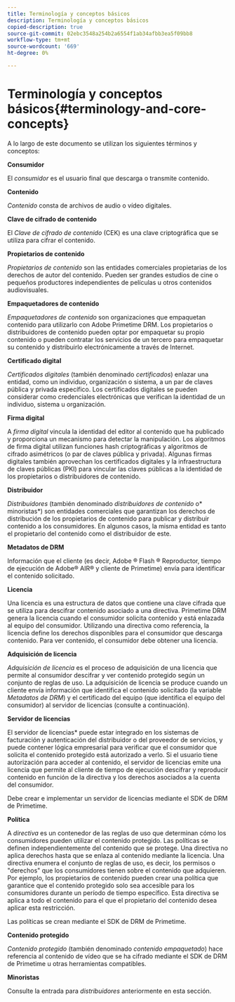 ```yaml
---
title: Terminología y conceptos básicos
description: Terminología y conceptos básicos
copied-description: true
source-git-commit: 02ebc3548a254b2a6554f1ab34afbb3ea5f09bb8
workflow-type: tm+mt
source-wordcount: '669'
ht-degree: 0%

---
```


# Terminología y conceptos básicos{#terminology-and-core-concepts}

A lo largo de este documento se utilizan los siguientes términos y conceptos:

**Consumidor**

El *consumidor* es el usuario final que descarga o transmite contenido.

**Contenido**

*Contenido* consta de archivos de audio o vídeo digitales.

**Clave de cifrado de contenido**

El *Clave de cifrado de contenido* (CEK) es una clave criptográfica que se utiliza para cifrar el contenido.

**Propietarios de contenido**

*Propietarios de contenido* son las entidades comerciales propietarias de los derechos de autor del contenido. Pueden ser grandes estudios de cine o pequeños productores independientes de películas u otros contenidos audiovisuales.

**Empaquetadores de contenido**

*Empaquetadores de contenido* son organizaciones que empaquetan contenido para utilizarlo con Adobe Primetime DRM. Los propietarios o distribuidores de contenido pueden optar por empaquetar su propio contenido o pueden contratar los servicios de un tercero para empaquetar su contenido y distribuirlo electrónicamente a través de Internet.

**Certificado digital**

*Certificados digitales* (también denominado *certificados*) enlazar una entidad, como un individuo, organización o sistema, a un par de claves pública y privada específico. Los certificados digitales se pueden considerar como credenciales electrónicas que verifican la identidad de un individuo, sistema u organización.

**Firma digital**

A *firma digital* vincula la identidad del editor al contenido que ha publicado y proporciona un mecanismo para detectar la manipulación. Los algoritmos de firma digital utilizan funciones hash criptográficas y algoritmos de cifrado asimétricos (o par de claves pública y privada). Algunas firmas digitales también aprovechan los certificados digitales y la infraestructura de claves públicas (PKI) para vincular las claves públicas a la identidad de los propietarios o distribuidores de contenido.

**Distribuidor**

*Distribuidores* (también denominado *distribuidores de contenido* o* minoristas*) son entidades comerciales que garantizan los derechos de distribución de los propietarios de contenido para publicar y distribuir contenido a los consumidores. En algunos casos, la misma entidad es tanto el propietario del contenido como el distribuidor de este.

**Metadatos de DRM**

Información que el cliente (es decir, Adobe ® Flash ® Reproductor, tiempo de ejecución de Adobe® AIR® y cliente de Primetime) envía para identificar el contenido solicitado.

**Licencia**

Una licencia es una estructura de datos que contiene una clave cifrada que se utiliza para descifrar contenido asociado a una directiva. Primetime DRM genera la licencia cuando el consumidor solicita contenido y está enlazada al equipo del consumidor. Utilizando una directiva como referencia, la licencia define los derechos disponibles para el consumidor que descarga contenido. Para ver contenido, el consumidor debe obtener una licencia.

**Adquisición de licencia**

*Adquisición de licencia* es el proceso de adquisición de una licencia que permite al consumidor descifrar y ver contenido protegido según un conjunto de reglas de uso. La adquisición de licencia se produce cuando un cliente envía información que identifica el contenido solicitado (la variable *Metadatos de DRM*) y el certificado del equipo (que identifica el equipo del consumidor) al servidor de licencias (consulte a continuación).

**Servidor de licencias**

El servidor de licencias* puede estar integrado en los sistemas de facturación y autenticación del distribuidor o del proveedor de servicios, y puede contener lógica empresarial para verificar que el consumidor que solicita el contenido protegido está autorizado a verlo. Si el usuario tiene autorización para acceder al contenido, el servidor de licencias emite una licencia que permite al cliente de tiempo de ejecución descifrar y reproducir contenido en función de la directiva y los derechos asociados a la cuenta del consumidor.

Debe crear e implementar un servidor de licencias mediante el SDK de DRM de Primetime.

**Política**

A *directiva* es un contenedor de las reglas de uso que determinan cómo los consumidores pueden utilizar el contenido protegido. Las políticas se definen independientemente del contenido que se protege. Una directiva no aplica derechos hasta que se enlaza al contenido mediante la licencia. Una directiva enumera el conjunto de reglas de uso, es decir, los permisos o &quot;derechos&quot; que los consumidores tienen sobre el contenido que adquieren. Por ejemplo, los propietarios de contenido pueden crear una política que garantice que el contenido protegido solo sea accesible para los consumidores durante un período de tiempo específico. Esta directiva se aplica a todo el contenido para el que el propietario del contenido desea aplicar esta restricción.

Las políticas se crean mediante el SDK de DRM de Primetime.

**Contenido protegido**

*Contenido protegido* (también denominado *contenido empaquetado*) hace referencia al contenido de vídeo que se ha cifrado mediante el SDK de DRM de Primetime u otras herramientas compatibles.

**Minoristas**

Consulte la entrada para *distribuidores* anteriormente en esta sección.
